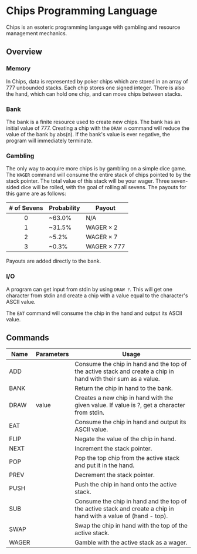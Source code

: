 # Chips Programming Language
 
Chips is an esoteric programming language with gambling and resource management mechanics.

## Overview

### Memory

In Chips, data is represented by poker chips which are stored in an array of 777 unbounded stacks. Each chip stores one signed integer. There is also the hand, which can hold one chip, and can move chips between stacks.

### Bank

The bank is a finite resource used to create new chips. The bank has an initial value of 777. Creating a chip with the `DRAW n` command will reduce the value of the bank by abs(n). If the bank's value is ever negative, the program will immediately terminate.

### Gambling

The only way to acquire more chips is by gambling on a simple dice game. The `WAGER` command will consume the entire stack of chips pointed to by the stack pointer. The total value of this stack will be your wager. Three seven-sided dice will be rolled, with the goal of rolling all sevens. The payouts for this game are as follows:

| # of Sevens | Probability | Payout      |
| :---------: | ----------- | ----------- |
| 0           | ~63.0%      | N/A         |
| 1           | ~31.5%      | WAGER × 2   |
| 2           | ~5.2%       | WAGER × 7   |
| 3           | ~0.3%       | WAGER × 777 |

Payouts are added directly to the bank.

### I/O

A program can get input from stdin by using `DRAW ?`. This will get one character from stdin and create a chip with a value equal to the character's ASCII value.

The `EAT` command will consume the chip in the hand and output its ASCII value.

## Commands

| Name  | Parameters | Usage |
| ----- | ---------- | ----- |
| ADD   |       | Consume the chip in hand and the top of the active stack and create a chip in hand with their sum as a value. |
| BANK  |       | Return the chip in hand to the bank. |
| DRAW  | value | Creates a new chip in hand with the given value. If value is ?, get a character from stdin. |
| EAT   |       | Consume the chip in hand and output its ASCII value. |
| FLIP  |       | Negate the value of the chip in hand. |
| NEXT  |       | Increment the stack pointer. |
| POP   |       | Pop the top chip from the active stack and put it in the hand. |
| PREV  |       | Decrement the stack pointer. |
| PUSH  |       | Push the chip in hand onto the active stack. |
| SUB   |       | Consume the chip in hand and the top of the active stack and create a chip in hand with a value of (hand - top). |
| SWAP  |       | Swap the chip in hand with the top of the active stack. |
| WAGER |       | Gamble with the active stack as a wager. |

